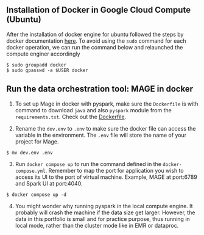 ## Installation of Docker in Google Cloud Compute (Ubuntu)

After the installation of docker engine for ubuntu followed the steps by docker documentation [here](https://docs.docker.com/engine/install/ubuntu/). To avoid using the `sudo` command for each docker operation, we can run the command below and relaunched the compute enginer accordingly


```
$ sudo groupadd docker
$ sudo gpasswd -a $USER docker
```

## Run the data orchestration tool: MAGE in docker

1. To set up Mage in docker with pyspark, make sure the `Dockerfile` is with command to download `java` and also `pyspark` module from the `requirements.txt`. Check out the [Dockerfile](./Dockerfile).  
   
2. Rename the `dev.env` to `.env` to make sure the docker file can access the variable in the environment. The `.env` file will store the name of your project for Mage.
  
```{bash}
$ mv dev.env .env
```
3. Run `docker compose up` to run the command defined in the `docker-compose.yml`. Remember to map the port for application you wish to access its UI to the port of virtual machine. Example, MAGE at port:6789 and Spark UI at port:4040.

```{bash}
$ docker compose up -d
```

4. You might wonder why running pyspark in the local compute engine. It probably will crash the machine if the data size get larger. However, the data in this portfolio is small and for practice purpose, thus running in local mode, rather than the cluster mode like in EMR or dataproc.